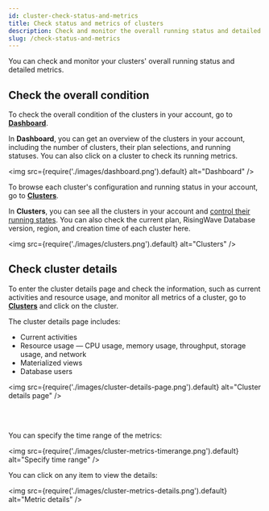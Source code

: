 ```yaml
---
id: cluster-check-status-and-metrics
title: Check status and metrics of clusters
description: Check and monitor the overall running status and detailed metrics of your clusters.
slug: /check-status-and-metrics
---
```


You can check and monitor your clusters' overall running status and detailed metrics.

## Check the overall condition

<grid
 container
 direction="row"
 spacing="20"
 justifyContent="space-between"
 justifyItems="stretch"
 alignItems="baseline">

<grid item xs={6} md={6}>

To check the overall condition of the clusters in your account, go to [**Dashboard**](https://risingwave.cloud/dashboard/).
    
In **Dashboard**, you can get an overview of the clusters in your account, including the number of clusters, their plan selections, and running statuses. You can also click on a cluster to check its running metrics.

<img
  src={require('./images/dashboard.png').default}
  alt="Dashboard"
/>

</grid>

<grid item xs={6} md={6}>

To browse each cluster's configuration and running status in your account, go to [**Clusters**](https://risingwave-cloud.com/clusters/).
    
In **Clusters**, you can see all the clusters in your account and [control their running states](cluster-stop-and-delete-clusters.md). You can also check the current plan, RisingWave Database version, region, and creation time of each cluster here.
    
<img
  src={require('./images/clusters.png').default}
  alt="Clusters"
/>
  
</grid>
</grid>


## Check cluster details

To enter the cluster details page and check the information, such as current activities and resource usage, and monitor all metrics of a cluster, go to [**Clusters**](https://risingwave.cloud/clusters/) and click on the cluster.

The cluster details page includes:

- Current activities
- Resource usage — CPU usage, memory usage, throughput, storage usage, and network
- Materialized views
- Database users


<img
  src={require('./images/cluster-details-page.png').default}
  alt="Cluster details page"
/>

<br/><br/>


<grid
 container
 direction="row"
 spacing="20"
 justifyContent="space-between"
 justifyItems="stretch"
 alignItems="baseline">

<grid item xs={6} md={6}>

You can specify the time range of the metrics:

<img
  src={require('./images/cluster-metrics-timerange.png').default}
  alt="Specify time range"
/>

</grid>

<grid item xs={6} md={6}>

You can click on any item to view the details:

<img
  src={require('./images/cluster-metrics-details.png').default}
  alt="Metric details"
/>
  
</grid>

</grid>